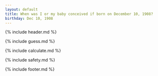 ```yaml
---
layout: default
title: When was I or my baby conceived if born on December 10, 1908?
birthday: Dec 10, 1908
---
```


{% include header.md %}

{% include guess.md %}

{% include calculate.md %}

{% include safety.md %}

{% include footer.md %}



